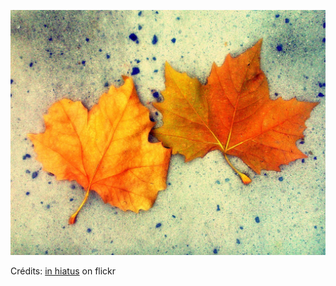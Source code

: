 ![Anna](/images/2022-03-15.jpg)

Crédits: [in hiatus](https://www.flickr.com/people/a-herzog/) on flickr